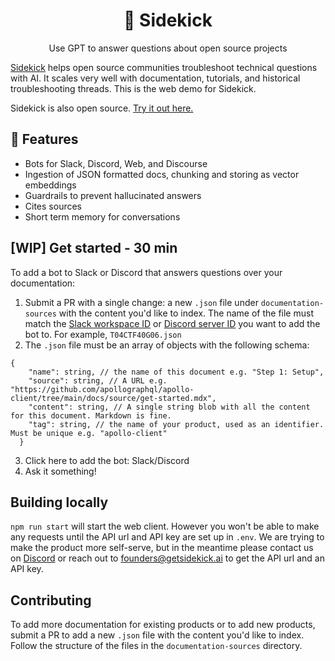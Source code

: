 <h1 align="center">
🤖 Sidekick
</h1>

<p align="center">
  <p align="center">Use GPT to answer questions about open source projects</p>
</p>

[Sidekick](https://github.com/getbuff/Buff) helps open source communities troubleshoot technical questions with AI. It scales very well with documentation, tutorials, and historical troubleshooting threads. This is the web demo for Sidekick.

Sidekick is also open source. [Try it out here.](https://sidekick-web.vercel.app/)


## 💎 Features
- Bots for Slack, Discord, Web, and Discourse
- Ingestion of JSON formatted docs, chunking and storing as vector embeddings
- Guardrails to prevent hallucinated answers
- Cites sources
- Short term memory for conversations

## [WIP] Get started - 30 min
To add a bot to Slack or Discord that answers questions over your documentation:
1. Submit a PR with a single change: a new `.json` file under `documentation-sources` with the content you'd like to index. The name of the file must match the [Slack workspace ID](https://nobitasoft.com/how-to-check-slack-workspace-id/) or [Discord server ID](https://support.discord.com/hc/en-us/articles/206346498) you want to add the bot to. For example, `T04CTF40G06.json`
2. The `.json` file must be an array of objects with the following schema:

```
{
    "name": string, // the name of this document e.g. "Step 1: Setup",
    "source": string, // A URL e.g. "https://github.com/apollographql/apollo-client/tree/main/docs/source/get-started.mdx",
    "content": string, // A single string blob with all the content for this document. Markdown is fine.
    "tag": string, // the name of your product, used as an identifier. Must be unique e.g. "apollo-client"
  }
```
3. Click here to add the bot: Slack/Discord
4. Ask it something!

## Building locally
`npm run start` will start the web client. However you won't be able to make any requests until the API url and API key are set up in `.env`. We are trying to make the product more self-serve, but in the meantime please contact us on [Discord](https://discord.gg/dYXkQrkDVt) or reach out to founders@getsidekick.ai to get the API url and an API key.

## Contributing
To add more documentation for existing products or to add new products, submit a PR to add a new `.json` file with the content you'd like to index. Follow the structure of the files in the `documentation-sources` directory.
